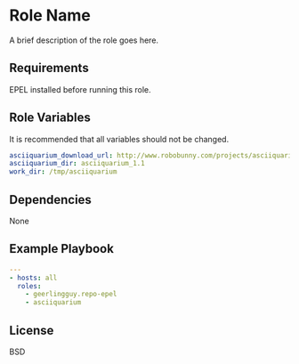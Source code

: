 Role Name
=========

A brief description of the role goes here.

Requirements
------------

EPEL installed before running this role.

Role Variables
--------------

It is recommended that all variables should not be changed.

```YAML
asciiquarium_download_url: http://www.robobunny.com/projects/asciiquarium/asciiquarium.tar.gz
asciiquarium_dir: asciiquarium_1.1
work_dir: /tmp/asciiquarium
```

Dependencies
------------

None

Example Playbook
----------------

```YAML
---
- hosts: all
  roles:
    - geerlingguy.repo-epel
    - asciiquarium
```

License
-------

BSD
